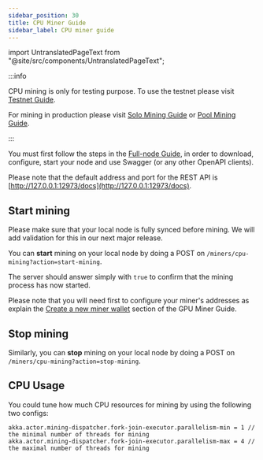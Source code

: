 ```yaml
---
sidebar_position: 30
title: CPU Miner Guide
sidebar_label: CPU miner guide
---
```


import UntranslatedPageText from "@site/src/components/UntranslatedPageText";

<UntranslatedPageText />

:::info

CPU mining is only for testing purpose. To use the testnet please visit [Testnet Guide](network/testnet-guide.md).

For mining in production please visit [Solo Mining Guide](mining/solo-mining-guide.md) or [Pool Mining Guide](mining/pool-mining-guide.md).

:::

You must first follow the steps in the [Full-node Guide](full-node/getting-started.md), in order to download, configure, start your node and use Swagger (or any other OpenAPI clients).

Please note that the default address and port for the REST API is [http://127.0.0.1:12973/docs](http://127.0.0.1:12973/docs).

## Start mining

Please make sure that your local node is fully synced before mining. We will add validation for this in our next major release.

You can **start** mining on your local node by doing a POST on `/miners/cpu-mining?action=start-mining`.

The server should answer simply with `true` to confirm that the mining process has now started.

Please note that you will need first to configure your miner's addresses as explain the [Create a new miner wallet](mining/solo-mining-guide.md#create-a-new-miner-wallet) section of the GPU Miner Guide.

## Stop mining

Similarly, you can **stop** mining on your local node by doing a POST on `/miners/cpu-mining?action=stop-mining`.

## CPU Usage

You could tune how much CPU resources for mining by using the following two configs:

    akka.actor.mining-dispatcher.fork-join-executor.parallelism-min = 1 // the minimal number of threads for mining
    akka.actor.mining-dispatcher.fork-join-executor.parallelism-max = 4 // the maximal number of threads for mining

